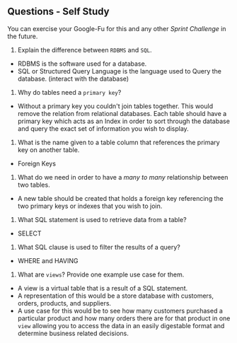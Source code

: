 ## Questions - Self Study 
You can exercise your Google-Fu for this and any other _Sprint Challenge_ in the future.

1. Explain the difference between `RDBMS` and `SQL`.

- RDBMS is the software used for a database.
- SQL or Structured Query Language is the language used to Query the database. (interact with the database)

1. Why do tables need a `primary key`?

- Without a primary key you couldn't join tables together. This would remove the relation from relational databases. Each table should have a primary key which acts as an Index in order to sort through the database and query the exact set of information you wish to display.

1. What is the name given to a table column that references the primary key
   on another table.

- Foreign Keys

1. What do we need in order to have a _many to many_ relationship between two
   tables.

- A new table should be created that holds a foreign key referencing the two primary keys or indexes that you wish to join.

1. What SQL statement is used to retrieve data from a table?

- SELECT

1. What SQL clause is used to filter the results of a query?

- WHERE and HAVING

1. What are `views`? Provide one example use case for them.

- A view is a virtual table that is a result of a SQL statement.
- A representation of this would be a store database with customers, orders, products, and suppliers.
- A use case for this would be to see how many customers purchased a particular product and how many orders there are for that product in one ``view`` allowing you to access the data in an easily digestable format and determine business related decisions.
